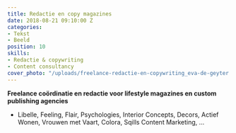 ```yaml
---
title: Redactie en copy magazines
date: 2018-08-21 09:10:00 Z
categories:
- Tekst
- Beeld
position: 10
skills:
- Redactie & copywriting
- Content consultancy
cover_photo: "/uploads/freelance-redactie-en-copywriting_eva-de-geyter.png"
---
```


**Freelance coördinatie en redactie voor lifestyle magazines en custom publishing agencies**
* Libelle, Feeling, Flair, Psychologies, Interior Concepts, Decors, Actief Wonen, Vrouwen met Vaart, Colora, Sqills Content Marketing, ...
